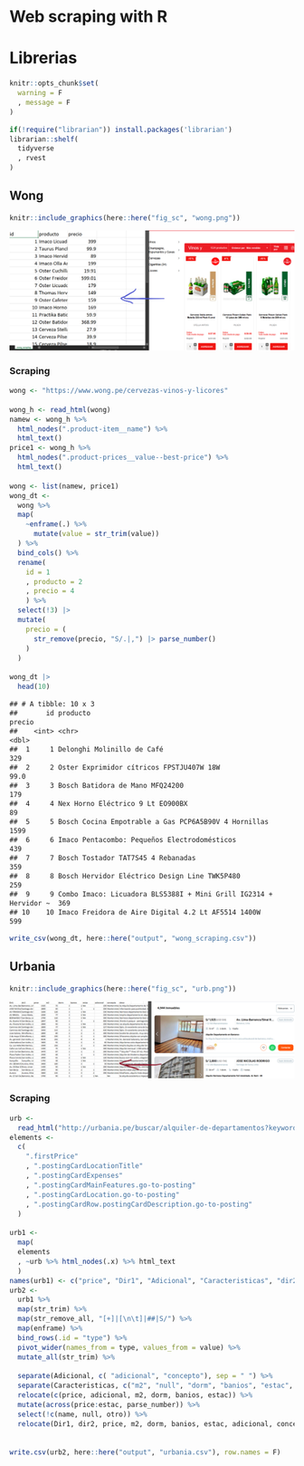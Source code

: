 Web scraping with R
================

# Librerias

``` r
knitr::opts_chunk$set(
  warning = F
  , message = F
)
```

``` r
if(!require("librarian")) install.packages('librarian')
librarian::shelf(
  tidyverse
  , rvest
)
```

## Wong

``` r
knitr::include_graphics(here::here("fig_sc", "wong.png"))
```

![](../fig_sc/wong.png)<!-- -->

### Scraping

``` r
wong <- "https://www.wong.pe/cervezas-vinos-y-licores"

wong_h <- read_html(wong) 
namew <- wong_h %>% 
  html_nodes(".product-item__name") %>% 
  html_text()
price1 <- wong_h %>% 
  html_nodes(".product-prices__value--best-price") %>% 
  html_text()

wong <- list(namew, price1)
wong_dt <- 
  wong %>% 
  map(
    ~enframe(.) %>% 
      mutate(value = str_trim(value)) 
  ) %>% 
  bind_cols() %>% 
  rename(
    id = 1
    , producto = 2
    , precio = 4
    ) %>% 
  select(!3) |> 
  mutate(
    precio = (
      str_remove(precio, "S/.|,") |> parse_number()
    )
  )

wong_dt |> 
  head(10)
```

    ## # A tibble: 10 x 3
    ##       id producto                                                         precio
    ##    <int> <chr>                                                             <dbl>
    ##  1     1 Delonghi Molinillo de Café                                        329  
    ##  2     2 Oster Exprimidor cítricos FPSTJU407W 18W                           99.0
    ##  3     3 Bosch Batidora de Mano MFQ24200                                   179  
    ##  4     4 Nex Horno Eléctrico 9 Lt EO900BX                                   89  
    ##  5     5 Bosch Cocina Empotrable a Gas PCP6A5B90V 4 Hornillas             1599  
    ##  6     6 Imaco Pentacombo: Pequeños Electrodomésticos                      439  
    ##  7     7 Bosch Tostador TAT7S45 4 Rebanadas                                359  
    ##  8     8 Bosch Hervidor Eléctrico Design Line TWK5P480                     259  
    ##  9     9 Combo Imaco: Licuadora BLS5388I + Mini Grill IG2314 + Hervidor ~  369  
    ## 10    10 Imaco Freidora de Aire Digital 4.2 Lt AF5514 1400W                599

``` r
write_csv(wong_dt, here::here("output", "wong_scraping.csv"))
```

## Urbania

``` r
knitr::include_graphics(here::here("fig_sc", "urb.png"))
```

![](../fig_sc/urb.png)<!-- -->

### Scraping

``` r
urb <- 
  read_html("http://urbania.pe/buscar/alquiler-de-departamentos?keyword=lima")
elements <- 
  c(
    ".firstPrice"
    , ".postingCardLocationTitle"
    , ".postingCardExpenses"
    , ".postingCardMainFeatures.go-to-posting"
    , ".postingCardLocation.go-to-posting"
    , ".postingCardRow.postingCardDescription.go-to-posting"
  )

urb1 <- 
  map(
  elements
  , ~urb %>% html_nodes(.x) %>% html_text
  )
names(urb1) <- c("price", "Dir1", "Adicional", "Caracteristicas", "dir2", "descr")
urb2 <- 
  urb1 %>% 
  map(str_trim) %>% 
  map(str_remove_all, "[+]|[\n\t]|##|S/") %>% 
  map(enframe) %>% 
  bind_rows(.id = "type") %>% 
  pivot_wider(names_from = type, values_from = value) %>% 
  mutate_all(str_trim) %>% 
  
  separate(Adicional, c( "adicional", "concepto"), sep = " ") %>% 
  separate(Caracteristicas, c("m2", "null", "dorm", "banios", "estac", "otro"), sep = "[m²]|dorm[.]|bañ[o|os]|[s ]estac") %>% 
  relocate(c(price, adicional, m2, dorm, banios, estac)) %>% 
  mutate(across(price:estac, parse_number)) %>% 
  select(!c(name, null, otro)) %>% 
  relocate(Dir1, dir2, price, m2, dorm, banios, estac, adicional, concepto)


write.csv(urb2, here::here("output", "urbania.csv"), row.names = F)
```
